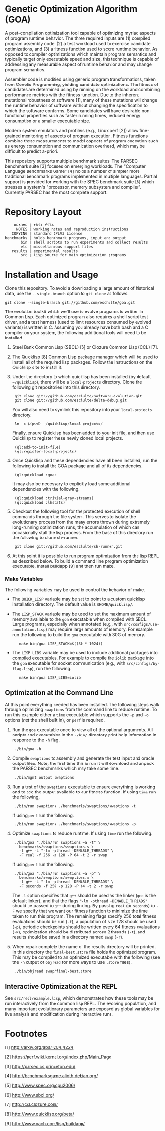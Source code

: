 Genetic Optimization Algorithm (GOA)
====================================

A post-compilation optimization tool capable of optimizing myriad
aspects of program runtime behavior.  The three required inputs are
(1) compiled program assembly code, (2) a test workload used to
exercise candidate optimizations, and (3) a fitness function used to
score runtime behavior.  As opposed to compiler optimizations which
maintain program semantics and typically target only executable speed
and size, this technique is capable of addressing any measurable
aspect of runtime behavior and may change program semantics.

Assembler code is modified using generic program transformations,
taken from Genetic Programming, yielding candidate optimizations.  The
fitness of candidates are determined using by running on the workload
and combining performance metrics with the fitness function.  Due to
the inherent mutational robustness of software [1], many of these
mutations will change the runtime behavior of software without
changing the specification to which the software conforms.  Some
candidates will have desirable non-functional properties such as
faster running times, reduced energy consumption or a smaller
executable size.

Modern system emulators and profilers (e.g., Linux perf [2]) allow
fine-grained monitoring of aspects of program execution.  Fitness
functions combine these measurements to model aspects of program
execution such as energy consumption and communication overhead, which
may be difficult to predict a-priori.

This repository supports multiple benchmark suites.  The PARSEC
benchmark suite [3] focuses on emerging workloads.  The "Computer
Language Benchmarks Game" [4] holds a number of simpler more
traditional benchmark programs implemented in multiple languages.
Partial support is provided for working with the SPEC benchmark suite
[5] which stresses a system's "processor, memory subsystem and
compiler".  Currently PARSEC has the most complete support.

Repository Layout
=================

        README | this file
         NOTES | working notes and reproduction instructions
       COPYING | standard GPLV3 License
    benchmarks | holds benchmark programs, input and output
           bin | shell scripts to run experiments and collect results
           etc | miscellaneous support files
       results | experimental results
           src | lisp source for main optimization programs

Installation and Usage
======================

Clone this repository.  To avoid a downloading a large amount of
historical data, use the `--single-branch` option to `git clone` as
follows.

    git clone --single-branch git://github.com/eschulte/goa.git

The evolution toolkit which we'll use to evolve programs is written in
Common Lisp.  Each optimized program also requires a shell script test
driver, and a test harness (used to limit resources consumed by
evolved variants) is written in C.  Assuming you already have both
bash and a C compiler on your system, the following additional tools
will need to be installed.

1. Steel Bank Common Lisp (SBCL) [6] or Clozure Common Lisp (CCL) [7].

2. The Quicklisp [8] Common Lisp package manager which will be used to
   install all of the required lisp packages.  Follow the instructions
   on the Quicklisp site to install it.

3. Under the directory to which quicklisp has been installed (by
   default `~/quicklisp`), there will be a `local-projects` directory.
   Clone the following git repositories into this directory.

        git clone git://github.com/eschulte/software-evolution.git
        git clone git://github.com/eschulte/delta-debug.git

   You will also need to symlink this repository into your
   `local-projects` directory.

        ln -s $(pwd) ~/quicklisp/local-projects/

   Finally, ensure Quicklisp has been added to your init file, and
   then use Quicklisp to register these newly cloned local projects.

        (ql:add-to-init-file)
        (ql:register-local-projects)

4. Once Quicklisp and these dependencies have all been installed, run
   the following to install the GOA package and all of its
   dependencies.

        (ql:quickload :goa)

   It may also be necessary to explicitly load some additional
   dependencies with the following.

        (ql:quickload :trivial-gray-streams)
        (ql:quickload :lhstats)

5. Checkout the following tool for the protected execution of shell
   commands through the file system.  This serves to isolate the
   evolutionary process from the many errors thrown during extremely
   long-running optimization runs, the accumulation of which can
   occasionally stall the lisp process.  From the base of this
   directory run the following to clone sh-runner.

        git clone git://github.com/eschulte/sh-runner.git

6. At this point it is possible to run program optimization from the
   lisp REPL as described below.  To build a command line program
   optimization executable, install buildapp [9] and then run make.

### Make Variables

The following variables may be used to control the behavior of make.

- The `QUICK_LISP` variable may be set to point to a custom quicklisp
  installation directory.  The default value is `$HOME/quicklisp/`.

- The `LISP_STACK` variable may be used to set the maximum amount of
  memory available to the `goa` executable when compiled with SBCL.
  Large programs, especially when annotated (e.g., with
  `src/configs/use-annotation.lisp`) may require large amounts of
  memory.  For example run the following to build the `goa` executable
  with 30G of memory.

         make bin/goa LISP_STACK=$((30 * 1024))

- The `LISP_LIBS` variable may be used to include additional packages
  into compiled executables.  For example to compile the `iolib`
  package into the `goa` executable for socket communication (e.g.,
  with `src/configs/by-flag.lisp`), run the following.

         make bin/goa LISP_LIBS=iolib

Optimization at the Command Line
--------------------------------

At this point everything needed has been installed.  The following
steps walk through optimizing `swaptions` from the command line to
reduce runtime.  To run this example either a `time` executable which
supports the `-p` and `-o` options (*not* the shell built in), or
`perf` is required.

1. Run the `goa` executable once to view all of the optional
   arguments.  All scripts and executables in the `./bin/` directory
   print help information in response to the `-h` flag.

        ./bin/goa -h

2. Compile `swaptions` to assembly and generate the test input and
   oracle output files.  Note, the first time this is run it will
   download and unpack the PARSEC benchmarks which may take some time.

        ./bin/mgmt output swaptions

3. Run a test of the `swaptions` executable to ensure everything is
   working and to see the output available to our fitness function.
   If using `time` run the following,

        ./bin/run swaptions ./benchmarks/swaptions/swaptions -t

   If using `perf` run the following.

        ./bin/run swaptions ./benchmarks/swaptions/swaptions -p

4. Optimize `swaptions` to reduce runtime.  If using `time` run the
   following.

        ./bin/goa "./bin/run swaptions ~a -t" \
          benchmarks/swaptions/swaptions.s \
          -l g++ -L "-lm -pthread -DENABLE_THREADS" \
          -F real -f 256 -p 128 -P 64 -t 2 -r swap

    If using `perf` run the following.

        ./bin/goa "./bin/run swaptions ~a -p" \
          benchmarks/swaptions/swaptions.s \
          -l g++ -L "-lm -pthread -DENABLE_THREADS" \
          -F seconds -f 256 -p 128 -P 64 -t 2 -r swap

   The `-l` option specifies that `g++` should be used as the linker
   (`gcc` is the default linker), and that the flags `"-lm -pthread
   -DENABLE_THREADS"` should be passed to `g++` during linking.  By
   passing `real` (or `seconds`) to `-F` we specify that we want our
   fitness function to minimize the time taken to run this program.
   The remaining flags specify 256 total fitness evaluations should be
   run (`-f`), a population of size 128 should be used (`-p`),
   periodic checkpoints should be written every 64 fitness evaluations
   (`-P`), optimization should be distributed across 2 threads (`-t`),
   and results should be saved in a directory named `swap` (`-r`).

5. When repair complete the name of the results directory will be
   printed.  In this directory the `final-best.store` file holds the
   optimized program.  This may be compiled to an optimized executable
   with the following (see the `-h` output of `objread` for more ways
   to use `.store` files).

        ./bin/objread swap/final-best.store

Interactive Optimization at the REPL
------------------------------------

See `src/repl/example.lisp`, which demonstrates how these tools may be
run interactively from the common lisp REPL.  The evolving population,
and many important evolutionary parameters are exposed as global
variables for live analysis and modification during interactive runs.

Footnotes
=========

[1] http://arxiv.org/abs/1204.4224

[2] https://perf.wiki.kernel.org/index.php/Main_Page

[3] http://parsec.cs.princeton.edu/

[4] http://benchmarksgame.alioth.debian.org/

[5] http://www.spec.org/cpu2006/

[6] http://www.sbcl.org/

[7] http://ccl.clozure.com/

[8] http://www.quicklisp.org/beta/

[9] http://www.xach.com/lisp/buildapp/
